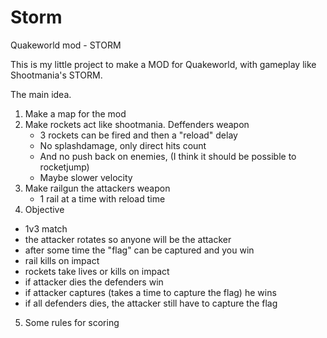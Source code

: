 # Storm
Quakeworld mod - STORM

This is my little project to make a MOD for Quakeworld, with gameplay like Shootmania's STORM. 

The main idea.

1. Make a map for the mod
2. Make rockets act like shootmania. Deffenders weapon
    - 3 rockets can be fired and then a "reload" delay
    - No splashdamage, only direct hits count
    - And no push back on enemies, (I think it should be possible to rocketjump)
    - Maybe slower velocity
3. Make railgun the attackers weapon
    - 1 rail at a time with reload time
4. Objective
  - 1v3 match
  - the attacker rotates so anyone will be the attacker
  - after some time the "flag" can be captured and you win
  - rail kills on impact
  - rockets take lives or kills on impact
  - if attacker dies the defenders win
  - if attacker captures (takes a time to capture the flag) he wins
  - if all defenders dies, the attacker still have to capture the flag
5. Some rules for scoring
